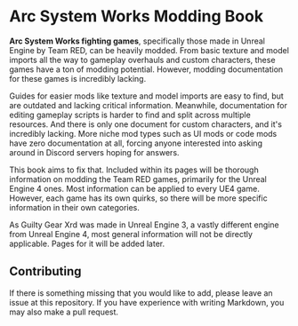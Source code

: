 # Arc System Works Modding Book

**Arc System Works fighting games**, specifically those made in Unreal Engine by Team RED, can be heavily modded. From basic texture and model imports all the way to gameplay overhauls and custom characters, these games have a ton of modding potential. However, modding documentation for these games is incredibly lacking. 

Guides for easier mods like texture and model imports are easy to find, but are outdated and lacking critical information. Meanwhile, documentation for editing gameplay scripts is harder to find and split across multiple resources. And there is only one document for custom characters, and it's incredibly lacking. More niche mod types such as UI mods or code mods have zero documentation at all, forcing anyone interested into asking around in Discord servers hoping for answers.

This book aims to fix that. Included within its pages will be thorough information on modding the Team RED games, primarily for the Unreal Engine 4 ones. Most information can be applied to every UE4 game. However, each game has its own quirks, so there will be more specific information in their own categories.

As Guilty Gear Xrd was made in Unreal Engine 3, a vastly different engine from Unreal Engine 4, most general information will not be directly applicable. Pages for it will be added later.

## Contributing

If there is something missing that you would like to add, please leave an issue at this repository. If you have experience with writing Markdown, you may also make a pull request.
